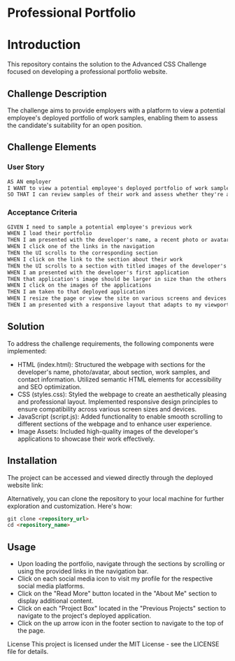 # Professional Portfolio

# Introduction
This repository contains the solution to the Advanced CSS Challenge focused on developing a professional portfolio website. 

## Challenge Description
The challenge aims to provide employers with a platform to view a potential employee's deployed portfolio of work samples, enabling them to assess the candidate's suitability for an open position.


## Challenge Elements

### User Story
```markdown
AS AN employer
I WANT to view a potential employee's deployed portfolio of work samples
SO THAT I can review samples of their work and assess whether they're a good candidate for an open position
```
### Acceptance Criteria
```markdown
GIVEN I need to sample a potential employee's previous work
WHEN I load their portfolio
THEN I am presented with the developer's name, a recent photo or avatar, and links to sections about them, their work, and how to contact them
WHEN I click one of the links in the navigation
THEN the UI scrolls to the corresponding section
WHEN I click on the link to the section about their work
THEN the UI scrolls to a section with titled images of the developer's applications
WHEN I am presented with the developer's first application
THEN that application's image should be larger in size than the others
WHEN I click on the images of the applications
THEN I am taken to that deployed application
WHEN I resize the page or view the site on various screens and devices
THEN I am presented with a responsive layout that adapts to my viewport
```
## Solution
To address the challenge requirements, the following components were implemented:
- HTML (index.html): Structured the webpage with sections for the developer's name, photo/avatar, about section, work samples, and contact information. Utilized semantic HTML elements for accessibility and SEO optimization.
- CSS (styles.css): Styled the webpage to create an aesthetically pleasing and professional layout. Implemented responsive design principles to ensure compatibility across various screen sizes and devices.
- JavaScript (script.js): Added functionality to enable smooth scrolling to different sections of the webpage and to enhance user experience.
- Image Assets: Included high-quality images of the developer's applications to showcase their work effectively.

## Installation
The project can be accessed and viewed directly through the deployed website link:

Alternatively, you can clone the repository to your local machine for further exploration and customization. Here's how:
```markdown
git clone <repository_url>
cd <repository_name>
```

## Usage
- Upon loading the portfolio, navigate through the sections by scrolling or using the provided links in the navigation bar.
- Click on each social media icon to visit my profile for the respective social media platforms.
- Click on the "Read More" button located in the "About Me" section to display additional content.
- Click on each "Project Box" located in the "Previous Projects" section to navigate to the project's deployed application.
- Click on the up arrow icon in the footer section to navigate to the top of the page.    


License
This project is licensed under the MIT License - see the LICENSE file for details.


